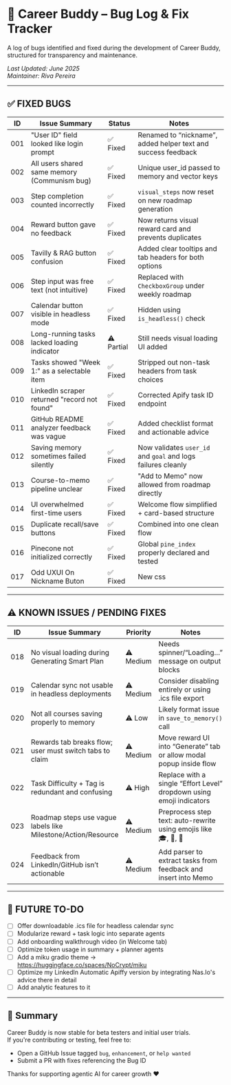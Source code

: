 # 🐛 Career Buddy – Bug Log & Fix Tracker

A log of bugs identified and fixed during the development of Career Buddy, structured for transparency and maintenance.

_Last Updated: June 2025_  
_Maintainer: Riva Pereira_

---

## ✅ FIXED BUGS

| ID  | Issue Summary                                      | Status       | Notes                                                                 |
|-----|----------------------------------------------------|--------------|-----------------------------------------------------------------------|
| 001 | "User ID" field looked like login prompt           | ✅ Fixed      | Renamed to “nickname”, added helper text and success feedback         |
| 002 | All users shared same memory (Communism bug)       | ✅ Fixed      | Unique user_id passed to memory and vector keys                       |
| 003 | Step completion counted incorrectly                | ✅ Fixed      | `visual_steps` now reset on new roadmap generation                    |
| 004 | Reward button gave no feedback                     | ✅ Fixed      | Now returns visual reward card and prevents duplicates                |
| 005 | Tavilly & RAG button confusion                     | ✅ Fixed      | Added clear tooltips and tab headers for both options                 |
| 006 | Step input was free text (not intuitive)           | ✅ Fixed      | Replaced with `CheckboxGroup` under weekly roadmap                    |
| 007 | Calendar button visible in headless mode           | ✅ Fixed      | Hidden using `is_headless()` check                                   |
| 008 | Long-running tasks lacked loading indicator        | ⚠️ Partial   | Still needs visual loading UI added                                   |
| 009 | Tasks showed "Week 1:" as a selectable item        | ✅ Fixed      | Stripped out non-task headers from task choices                       |
| 010 | LinkedIn scraper returned "record not found"       | ✅ Fixed      | Corrected Apify task ID endpoint                                      |
| 011 | GitHub README analyzer feedback was vague          | ✅ Fixed      | Added checklist format and actionable advice                          |
| 012 | Saving memory sometimes failed silently            | ✅ Fixed      | Now validates `user_id` and `goal` and logs failures cleanly          |
| 013 | Course-to-memo pipeline unclear                    | ✅ Fixed      | "Add to Memo" now allowed from roadmap directly                       |
| 014 | UI overwhelmed first-time users                    | ✅ Fixed      | Welcome flow simplified + card-based structure                        |
| 015 | Duplicate recall/save buttons                      | ✅ Fixed      | Combined into one clean flow                                          |
| 016 | Pinecone not initialized correctly                 | ✅ Fixed      | Global `pine_index` properly declared and tested                      |
| 017 | Odd UXUI On Nickname Buton                         | ✅ Fixed      | New css                                                               |


---

## ⚠️ KNOWN ISSUES / PENDING FIXES

| ID  | Issue Summary                                       | Priority | Notes                                                                 |
|-----|-----------------------------------------------------|----------|-----------------------------------------------------------------------|
| 018 | No visual loading during Generating Smart Plan      | ⚠️ Medium | Needs spinner/“Loading…” message on output blocks                     |
| 019 | Calendar sync not usable in headless deployments    | ⚠️ Medium | Consider disabling entirely or using .ics file export                |
| 020 | Not all courses saving properly to memory           | ⚠️ Low    | Likely format issue in `save_to_memory()` call                       |
| 021 | Rewards tab breaks flow; user must switch tabs to claim         | ⚠️ Medium | Move reward UI into “Generate” tab or allow modal popup inside flow   |
| 022 | Task Difficulty + Tag is redundant and confusing                | ⚠️ High   | Replace with a single “Effort Level” dropdown using emoji indicators  |
| 023 | Roadmap steps use vague labels like Milestone/Action/Resource   | ⚠️ Medium | Preprocess step text: auto-rewrite using emojis like 🎓, 🎯, 🔎          |
| 024 | Feedback from LinkedIn/GitHub isn’t actionable                  | ⚠️ Medium | Add parser to extract tasks from feedback and insert into Memo        |


---

## 🎯 FUTURE TO-DO

- [ ] Offer downloadable .ics file for headless calendar sync
- [ ] Modularize reward + task logic into separate agents
- [ ] Add onboarding walkthrough video (in Welcome tab)
- [ ] Optimize token usage in summary + planner agents
- [ ] Add a miku gradio theme -> https://huggingface.co/spaces/NoCrypt/miku
- [ ] Optimize my Linkedln Automatic Apiffy version by integrating Nas.Io's advice there in detail
- [ ] Add analytic features to it

---

## 🧠 Summary

Career Buddy is now stable for beta testers and initial user trials.  
If you're contributing or testing, feel free to:

- Open a GitHub Issue tagged `bug`, `enhancement`, or `help wanted`
- Submit a PR with fixes referencing the Bug ID

Thanks for supporting agentic AI for career growth ❤️
